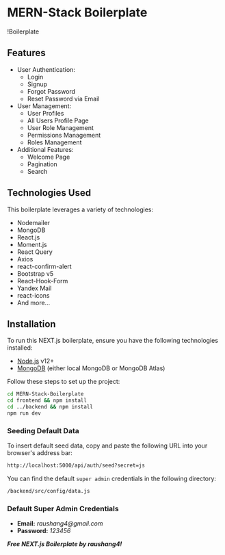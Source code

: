 # MERN-Stack Boilerplate

!Boilerplate

## Features

- User Authentication:
  - Login
  - Signup
  - Forgot Password
  - Reset Password via Email
- User Management:
  - User Profiles
  - All Users Profile Page
  - User Role Management
  - Permissions Management
  - Roles Management
- Additional Features:
  - Welcome Page
  - Pagination
  - Search

## Technologies Used

This boilerplate leverages a variety of technologies:

- Nodemailer
- MongoDB
- React.js
- Moment.js
- React Query
- Axios
- react-confirm-alert
- Bootstrap v5
- React-Hook-Form
- Yandex Mail
- react-icons
- And more...

## Installation

To run this NEXT.js boilerplate, ensure you have the following technologies installed:

- [Node.js](https://nodejs.org/) v12+
- [MongoDB](https://mongodb.com/) (either local MongoDB or MongoDB Atlas)

Follow these steps to set up the project:

```sh
cd MERN-Stack-Boilerplate
cd frontend && npm install
cd ../backend && npm install
npm run dev
```

### Seeding Default Data

To insert default seed data, copy and paste the following URL into your browser's address bar:

```sh
http://localhost:5000/api/auth/seed?secret=js
```

You can find the default `super admin` credentials in the following directory:

```sh
/backend/src/config/data.js
```

### Default Super Admin Credentials

- **Email:** _raushang4@gmail.com_
- **Password:** _123456_

**_Free NEXT.js Boilerplate by raushang4!_**